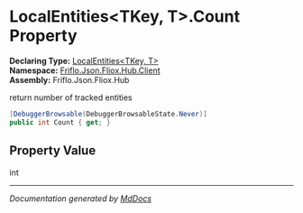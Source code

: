 ﻿<!--  
  <auto-generated>   
    The contents of this file were generated by a tool.  
    Changes to this file may be list if the file is regenerated  
  </auto-generated>   
-->

# LocalEntities\<TKey, T\>.Count Property

**Declaring Type:** [LocalEntities\<TKey, T\>](../index.md)  
**Namespace:** [Friflo.Json.Fliox.Hub.Client](../../index.md)  
**Assembly:** Friflo.Json.Fliox.Hub

 return number of tracked entities 

```csharp
[DebuggerBrowsable(DebuggerBrowsableState.Never)]
public int Count { get; }
```

## Property Value

int

___

*Documentation generated by [MdDocs](https://github.com/ap0llo/mddocs)*
